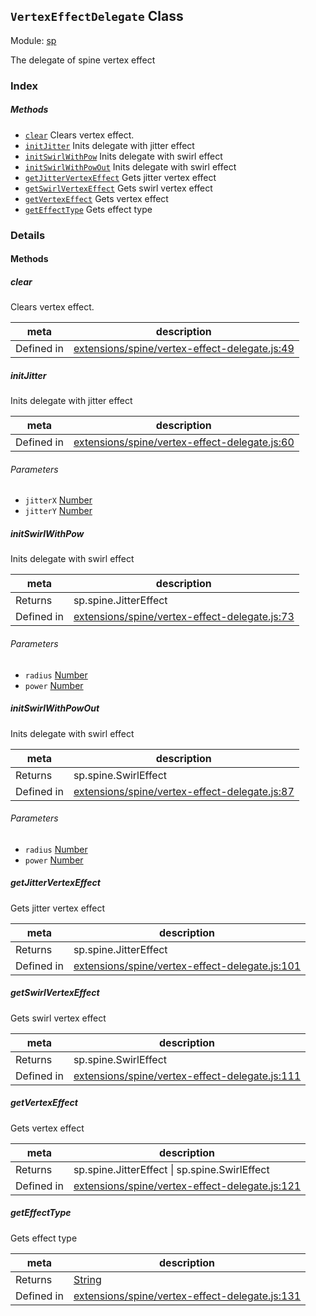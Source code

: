 ## `VertexEffectDelegate` Class



Module: [sp](../modules/sp.md)


The delegate of spine vertex effect



### Index



##### Methods

  - [`clear`](#clear) Clears vertex effect.
  - [`initJitter`](#initjitter) Inits delegate with jitter effect
  - [`initSwirlWithPow`](#initswirlwithpow) Inits delegate with swirl effect
  - [`initSwirlWithPowOut`](#initswirlwithpowout) Inits delegate with swirl effect
  - [`getJitterVertexEffect`](#getjittervertexeffect) Gets jitter vertex effect
  - [`getSwirlVertexEffect`](#getswirlvertexeffect) Gets swirl vertex effect
  - [`getVertexEffect`](#getvertexeffect) Gets vertex effect
  - [`getEffectType`](#geteffecttype) Gets effect type



### Details




<!-- Method Block -->
#### Methods


##### clear

Clears vertex effect.

| meta | description |
|------|-------------|
| Defined in | [extensions/spine/vertex-effect-delegate.js:49](https://github.com/cocos-creator/engine/blob/f7d50d63228ec3047fe054a2d1e1535e90da2bd1/extensions/spine/vertex-effect-delegate.js#L49) |



##### initJitter

Inits delegate with jitter effect

| meta | description |
|------|-------------|
| Defined in | [extensions/spine/vertex-effect-delegate.js:60](https://github.com/cocos-creator/engine/blob/f7d50d63228ec3047fe054a2d1e1535e90da2bd1/extensions/spine/vertex-effect-delegate.js#L60) |

###### Parameters
- `jitterX` <a href="https://developer.mozilla.org/en/JavaScript/Reference/Global_Objects/Number" class="crosslink external" target="_blank">Number</a> 
- `jitterY` <a href="https://developer.mozilla.org/en/JavaScript/Reference/Global_Objects/Number" class="crosslink external" target="_blank">Number</a> 


##### initSwirlWithPow

Inits delegate with swirl effect

| meta | description |
|------|-------------|
| Returns | sp.spine.JitterEffect 
| Defined in | [extensions/spine/vertex-effect-delegate.js:73](https://github.com/cocos-creator/engine/blob/f7d50d63228ec3047fe054a2d1e1535e90da2bd1/extensions/spine/vertex-effect-delegate.js#L73) |

###### Parameters
- `radius` <a href="https://developer.mozilla.org/en/JavaScript/Reference/Global_Objects/Number" class="crosslink external" target="_blank">Number</a> 
- `power` <a href="https://developer.mozilla.org/en/JavaScript/Reference/Global_Objects/Number" class="crosslink external" target="_blank">Number</a> 


##### initSwirlWithPowOut

Inits delegate with swirl effect

| meta | description |
|------|-------------|
| Returns | sp.spine.SwirlEffect 
| Defined in | [extensions/spine/vertex-effect-delegate.js:87](https://github.com/cocos-creator/engine/blob/f7d50d63228ec3047fe054a2d1e1535e90da2bd1/extensions/spine/vertex-effect-delegate.js#L87) |

###### Parameters
- `radius` <a href="https://developer.mozilla.org/en/JavaScript/Reference/Global_Objects/Number" class="crosslink external" target="_blank">Number</a> 
- `power` <a href="https://developer.mozilla.org/en/JavaScript/Reference/Global_Objects/Number" class="crosslink external" target="_blank">Number</a> 


##### getJitterVertexEffect

Gets jitter vertex effect

| meta | description |
|------|-------------|
| Returns | sp.spine.JitterEffect 
| Defined in | [extensions/spine/vertex-effect-delegate.js:101](https://github.com/cocos-creator/engine/blob/f7d50d63228ec3047fe054a2d1e1535e90da2bd1/extensions/spine/vertex-effect-delegate.js#L101) |



##### getSwirlVertexEffect

Gets swirl vertex effect

| meta | description |
|------|-------------|
| Returns | sp.spine.SwirlEffect 
| Defined in | [extensions/spine/vertex-effect-delegate.js:111](https://github.com/cocos-creator/engine/blob/f7d50d63228ec3047fe054a2d1e1535e90da2bd1/extensions/spine/vertex-effect-delegate.js#L111) |



##### getVertexEffect

Gets vertex effect

| meta | description |
|------|-------------|
| Returns | sp.spine.JitterEffect &#124; sp.spine.SwirlEffect 
| Defined in | [extensions/spine/vertex-effect-delegate.js:121](https://github.com/cocos-creator/engine/blob/f7d50d63228ec3047fe054a2d1e1535e90da2bd1/extensions/spine/vertex-effect-delegate.js#L121) |



##### getEffectType

Gets effect type

| meta | description |
|------|-------------|
| Returns | <a href="https://developer.mozilla.org/en/JavaScript/Reference/Global_Objects/String" class="crosslink external" target="_blank">String</a> 
| Defined in | [extensions/spine/vertex-effect-delegate.js:131](https://github.com/cocos-creator/engine/blob/f7d50d63228ec3047fe054a2d1e1535e90da2bd1/extensions/spine/vertex-effect-delegate.js#L131) |




